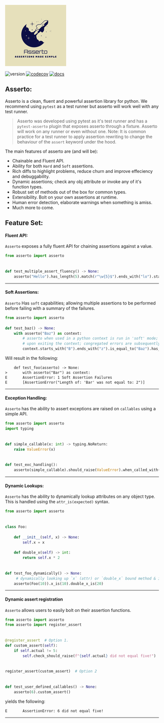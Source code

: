 ![Asserto](.github/images/logo.png)

![version](https://img.shields.io/pypi/v/asserto?color=%2342f54b&label=asserto&style=flat-square)
[![codecov](https://codecov.io/gh/symonk/asserto/branch/main/graph/badge.svg)](https://codecov.io/gh/symonk/asserto)
[![docs](https://img.shields.io/badge/documentation-online-brightgreen.svg)](https://symonk.github.io/asserto/)

## Asserto:

Asserto is a clean, fluent and powerful assertion library for python.  We recommend using `pytest` as a test
runner but asserto will work well with any test runner.

>Asserto was developed using pytest as it's test runner and has a `pytest-asserto` plugin that exposes asserto
>through a fixture.  Asserto will work on any runner or even without one.  Note: It is common practice for a
>test runner to apply assertion rewriting to change the behaviour of the `assert` keyword under the hood.

The main features of asserto are (and will be):

+ Chainable and Fluent API.
+ Ability for both `Hard` and `Soft` assertions.
+ Rich diffs to highlight problems, reduce churn and improve effeciency and debuggability.
+ Dynamic assertions; check any obj attribute or invoke any of it's function types.
+ Robust set of methods out of the box for common types.
+ Extensibility.  Bolt on your own assertions at runtime.
+ Human error detection, elaborate warnings when something is amiss.
+ Much more to come.


## Feature Set:

#### Fluent API:

`Asserto` exposes a fully fluent API for chaining assertions against a value.

```python
from asserto import asserto


def test_multiple_assert_fluency() -> None:
    asserto("Hello").has_length(5).match(r"\w{5}$").ends_with("lo").starts_with("Hel")
```

----

#### Soft Assertions:


`Asserto` Has `soft` capabilities; allowing multiple assertions to be performed before failing with a
summary of the failures.

```python
from asserto import asserto

def test_baz() -> None:
    with asserto("Baz") as context:
        # asserto when used in a python context is run in 'soft' mode;
        # upon exiting the context; congregated errors are subsequently raised (if any)
        context.starts_with("B").ends_with("z").is_equal_to("Baz").has_length(2)  # Ends in a failure.
```

Will result in the following:

```shell
    def test_foo(asserto) -> None:
>       with asserto("Bar") as context:
E       AssertionError: 1 Soft Assertion Failures
E       [AssertionError("Length of: 'Bar' was not equal to: 2")]
```

-----

#### Exception Handling:

`Asserto` has the ability to assert exceptions are raised on `callables` using a simple API.

```python
from asserto import asserto
import typing


def simple_callable(x: int) -> typing.NoReturn:
    raise ValueError(x)


def test_exc_handling():
    asserto(simple_callable).should_raise(ValueError).when_called_with(x=25)
```

-----

#### Dynamic Lookups:

`Asserto` has the ability to dynamically lookup attributes on any object type.  This is
handled using the `attr_is(expected)` syntax.

```python
from asserto import asserto


class Foo:

    def __init__(self, x) -> None:
        self.x = x

    def double_x(self) -> int:
        return self.x * 2


def test_foo_dynamically() -> None:
     # dynamically looking up `x` (attr) or `double_x` bound method & invoking it!
    asserto(Foo(10)).x_is(10).double_x_is(20)
```

-----

#### Dynamic assert registration

`Asserto` allows users to easily bolt on their assertion functions.

```python
from asserto import asserto
from asserto import register_assert


@register_assert  # Option 1.
def custom_assert(self):
    if self.actual != 5:
        self.check_should_raise(f"{self.actual} did not equal five!")


register_assert(custom_assert)  # Option 2


def test_user_defined_callables() -> None:
    asserto(6).custom_assert()
```

yields the following:

```console
E       AssertionError: 6 did not equal five!
```

-----
